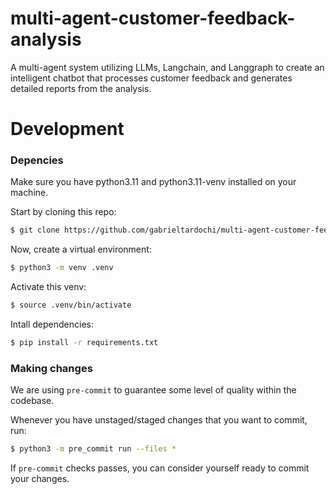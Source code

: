 # multi-agent-customer-feedback-analysis
A multi-agent system utilizing LLMs, Langchain, and Langgraph to create an intelligent chatbot that processes customer feedback and generates detailed reports from the analysis.

# Development

### Depencies
Make sure you have python3.11 and python3.11-venv installed on your machine.

Start by cloning this repo:
```bash
$ git clone https://github.com/gabrieltardochi/multi-agent-customer-feedback-analysis.git
```

Now, create a virtual environment:
```bash
$ python3 -m venv .venv
```

Activate this venv:
```bash
$ source .venv/bin/activate
```

Intall dependencies:
```bash
$ pip install -r requirements.txt
```

### Making changes
We are using `pre-commit` to guarantee some level of quality within the codebase.

Whenever you have unstaged/staged changes that you want to commit, run:
```bash
$ python3 -m pre_commit run --files *
```

If `pre-commit` checks passes, you can consider yourself ready to commit your changes.
